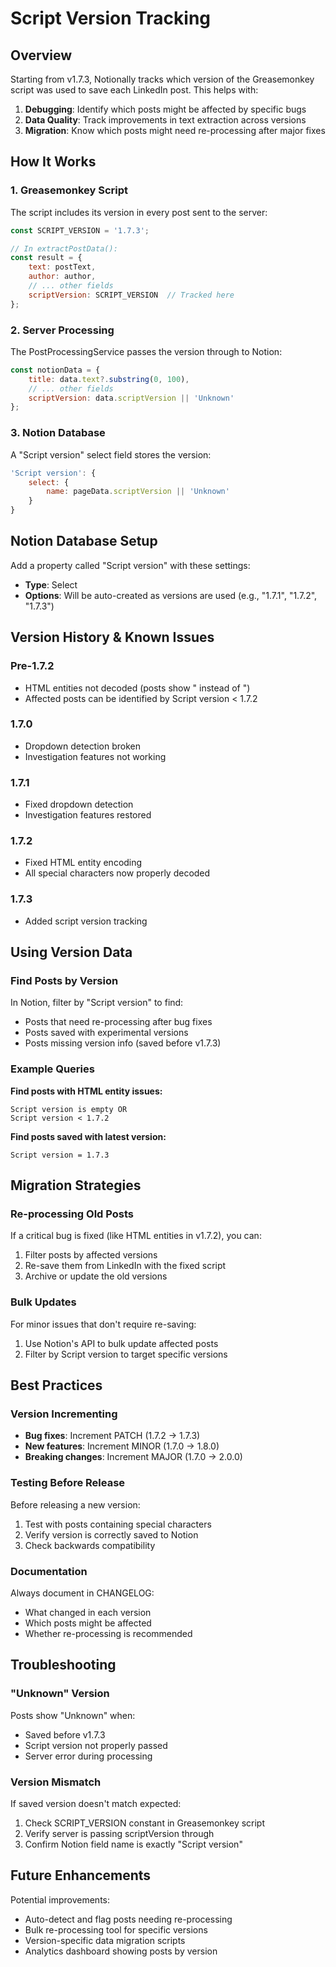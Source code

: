 # Script Version Tracking

## Overview

Starting from v1.7.3, Notionally tracks which version of the Greasemonkey script was used to save each LinkedIn post. This helps with:

1. **Debugging**: Identify which posts might be affected by specific bugs
2. **Data Quality**: Track improvements in text extraction across versions
3. **Migration**: Know which posts might need re-processing after major fixes

## How It Works

### 1. Greasemonkey Script
The script includes its version in every post sent to the server:

```javascript
const SCRIPT_VERSION = '1.7.3';

// In extractPostData():
const result = {
    text: postText,
    author: author,
    // ... other fields
    scriptVersion: SCRIPT_VERSION  // Tracked here
};
```

### 2. Server Processing
The PostProcessingService passes the version through to Notion:

```javascript
const notionData = {
    title: data.text?.substring(0, 100),
    // ... other fields
    scriptVersion: data.scriptVersion || 'Unknown'
};
```

### 3. Notion Database
A "Script version" select field stores the version:

```javascript
'Script version': {
    select: {
        name: pageData.scriptVersion || 'Unknown'
    }
}
```

## Notion Database Setup

Add a property called "Script version" with these settings:
- **Type**: Select
- **Options**: Will be auto-created as versions are used (e.g., "1.7.1", "1.7.2", "1.7.3")

## Version History & Known Issues

### Pre-1.7.2
- HTML entities not decoded (posts show &quot; instead of ")
- Affected posts can be identified by Script version < 1.7.2

### 1.7.0
- Dropdown detection broken
- Investigation features not working

### 1.7.1
- Fixed dropdown detection
- Investigation features restored

### 1.7.2
- Fixed HTML entity encoding
- All special characters now properly decoded

### 1.7.3
- Added script version tracking

## Using Version Data

### Find Posts by Version
In Notion, filter by "Script version" to find:
- Posts that need re-processing after bug fixes
- Posts saved with experimental versions
- Posts missing version info (saved before v1.7.3)

### Example Queries

**Find posts with HTML entity issues:**
```
Script version is empty OR
Script version < 1.7.2
```

**Find posts saved with latest version:**
```
Script version = 1.7.3
```

## Migration Strategies

### Re-processing Old Posts
If a critical bug is fixed (like HTML entities in v1.7.2), you can:

1. Filter posts by affected versions
2. Re-save them from LinkedIn with the fixed script
3. Archive or update the old versions

### Bulk Updates
For minor issues that don't require re-saving:
1. Use Notion's API to bulk update affected posts
2. Filter by Script version to target specific versions

## Best Practices

### Version Incrementing
- **Bug fixes**: Increment PATCH (1.7.2 → 1.7.3)
- **New features**: Increment MINOR (1.7.0 → 1.8.0)
- **Breaking changes**: Increment MAJOR (1.7.0 → 2.0.0)

### Testing Before Release
Before releasing a new version:
1. Test with posts containing special characters
2. Verify version is correctly saved to Notion
3. Check backwards compatibility

### Documentation
Always document in CHANGELOG:
- What changed in each version
- Which posts might be affected
- Whether re-processing is recommended

## Troubleshooting

### "Unknown" Version
Posts show "Unknown" when:
- Saved before v1.7.3
- Script version not properly passed
- Server error during processing

### Version Mismatch
If saved version doesn't match expected:
1. Check SCRIPT_VERSION constant in Greasemonkey script
2. Verify server is passing scriptVersion through
3. Confirm Notion field name is exactly "Script version"

## Future Enhancements

Potential improvements:
- Auto-detect and flag posts needing re-processing
- Bulk re-processing tool for specific versions
- Version-specific data migration scripts
- Analytics dashboard showing posts by version